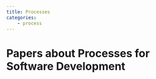 ```yaml
---
title: Processes
categories: 
    - process
---
```


# Papers about Processes for Software Development